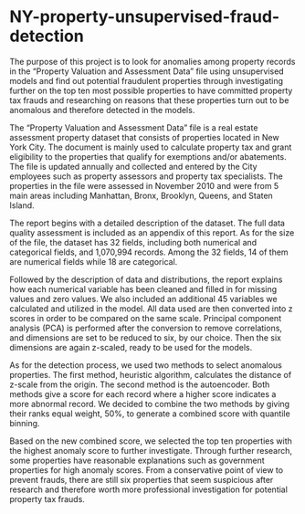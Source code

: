 # NY-property-unsupervised-fraud-detection
The purpose of this project is to look for anomalies among property records in the “Property Valuation and Assessment Data” file using unsupervised models and find out potential fraudulent properties through investigating further on the top ten most possible properties to have committed property tax frauds and researching on reasons that these properties turn out to be anomalous and therefore detected in the models.

The “Property Valuation and Assessment Data”  file is a real estate assessment property dataset that consists of properties located in New York City. The document is mainly used to calculate property tax and grant eligibility to the properties that qualify for exemptions and/or abatements. The file is updated annually and collected and entered by the City employees such as property assessors and property tax specialists. The properties in the file were assessed in November 2010 and were from 5 main areas including Manhattan, Bronx, Brooklyn, Queens, and Staten Island. 

The report begins with a detailed description of the dataset. The full data quality assessment is included as an appendix of this report. As for the size of the file, the dataset has 32 fields, including both numerical and categorical fields, and 1,070,994 records. Among the 32 fields, 14 of them are numerical fields while 18 are categorical.

Followed by the description of data and distributions, the report explains how each numerical variable has been cleaned and filled in for missing values and zero values. We also included an additional 45 variables we calculated and utilized in the model. All data used are then converted into z scores in order to be compared on the same scale. Principal component analysis (PCA) is performed after the conversion to remove correlations, and dimensions are set to be reduced to six, by our choice. Then the six dimensions are again z-scaled, ready to be used for the models.

As for the detection process, we used two methods to select anomalous properties. The first method, heuristic algorithm, calculates the distance of z-scale from the origin. The second method is the autoencoder. Both methods give a score for each record where a higher score indicates a more abnormal record. We decided to combine the two methods by giving their ranks equal weight, 50%,  to generate a combined score with quantile binning.

Based on the new combined score, we selected the top ten properties with the highest anomaly score to further investigate. Through further research, some properties have reasonable explanations such as government properties for high anomaly scores. From a conservative point of view to prevent frauds, there are still six properties that seem suspicious after research and therefore worth more professional investigation for potential property tax frauds.  
